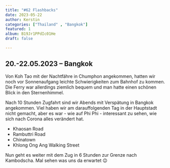 ```yaml
---
title: "#62 Flashbacks"
date: 2023-05-22
author: Kerstin
categories: ["Thailand" , "Bangkok"]
featured: 1
album: B19Jr1PPdIc01He
draft: false

---
```


## 20.-22.05.2023 – Bangkok

Von Koh Tao mit der Nachtfähre in Chumphon angekommen, hatten wir noch vor Sonnenaufgang leichte Schwierigkeiten zum Bahnhof zu kommen. Die Ferry war allerdings ziemlich bequem und man hatte einen schönen Blick in den Sternenhimmel.

Nach 10 Stunden Zugfahrt sind wir Abends mit Verspätung in Bangkok angekommen. Viel haben wir am darauffolgenden Tag in der Hauptstadt nicht gemacht, aber es war - wie auf Phi Phi - interessant zu sehen, wie sich nach Corona alles verändert hat.

- Khaosan Road
- Rambuttri Road
- Chinatown
- Khlong Ong Ang Walking Street

Nun geht es weiter mit dem Zug in 6 Stunden zur Grenze nach Kambodscha. Mal sehen was uns da erwartet 😉
